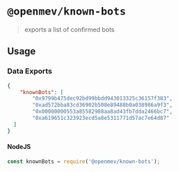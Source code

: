 # `@openmev/known-bots`

> exports a list of confirmed bots

## Usage

### Data Exports

```json
{
	"knownBots": [
		"0x9799b475dec92bd99bbdd943013325c36157f383",
		"0xad572bba83cd36902b508e89488b0a038986a9f3",
		"0x00000000553a85582988aa8ad43fb7dda2466bc7",
		"0xa619651c323923ecd5a8e5311771d57ac7e64d87"
  ]
}
```

#### NodeJS

```js
const knownBots = require('@openmev/known-bots');
```
